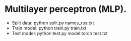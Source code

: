 # Multilayer perceptron (MLP).
* Split data: python split.py names_rus.txt
* Train model: python train.py train.txt
* Test model: python test.py model.torch test.txt

